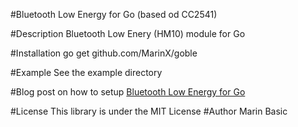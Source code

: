 #Bluetooth Low Energy for Go (based od CC2541)

#Description
Bluetooth Low Enery (HM10) module for Go

#Installation
    go get github.com/MarinX/goble

#Example
    See the example directory

#Blog post on how to setup
[Bluetooth Low Energy for Go](0xc0008000.com/?p=37)

#License
This library is under the MIT License
#Author
Marin Basic 
